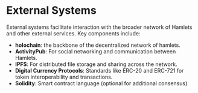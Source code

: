 # External Systems

External systems facilitate interaction with the broader network of Hamlets and other external services. Key components include:

- **holochain**: the backbone of the decentralized network of hamlets. 
- **ActivityPub**: For social networking and communication between Hamlets.
- **IPFS**: For distributed file storage and sharing across the network.
- **Digital Currency Protocols**: Standards like ERC-20 and ERC-721 for token interoperability and transactions.
- **Solidity**: Smart contract language (optional for additional consensus)